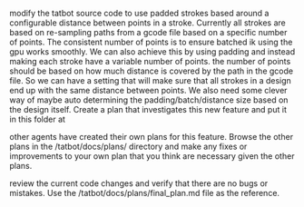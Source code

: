 modify the tatbot source code to use padded strokes based around a configurable distance between points in a stroke. Currently all strokes are based on re-sampling paths from a gcode file based on a specific number of points. The consistent number of points is to ensure batched ik using the gpu works smoothly. We can also achieve this by using padding and instead making each stroke have a variable number of points. the number of points should be based on how much distance is covered by the path in the gcode file. So we can have a setting that will make sure that all strokes in a design end up with the same distance between points. We also need some clever way of maybe auto determining the padding/batch/distance size based on the design itself. Create a plan that investigates this new feature and put it in this folder at 

other agents have created their own plans for this feature. Browse the other plans in the /tatbot/docs/plans/ directory and make any fixes or improvements to your own plan that you think are necessary given the other plans.

review the current code changes and verify that there are no bugs or mistakes. Use the /tatbot/docs/plans/final_plan.md file as the reference.
